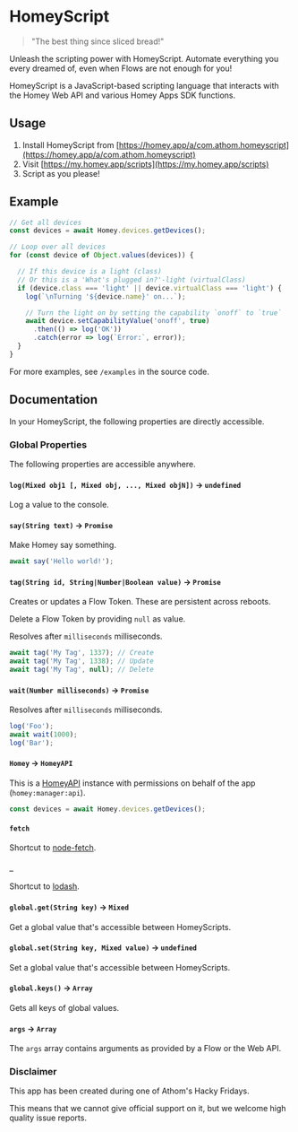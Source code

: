 # HomeyScript

> "The best thing since sliced bread!"

Unleash the scripting power with HomeyScript. Automate everything you every dreamed of, even when Flows are not enough for you!

HomeyScript is a JavaScript-based scripting language that interacts with the Homey Web API and various Homey Apps SDK functions.

## Usage

1. Install HomeyScript from [https://homey.app/a/com.athom.homeyscript](https://homey.app/a/com.athom.homeyscript)
2. Visit [https://my.homey.app/scripts](https://my.homey.app/scripts)
3. Script as you please!

## Example

```javascript
// Get all devices
const devices = await Homey.devices.getDevices();

// Loop over all devices
for (const device of Object.values(devices)) {

  // If this device is a light (class)
  // Or this is a 'What's plugged in?'-light (virtualClass)
  if (device.class === 'light' || device.virtualClass === 'light') {
    log(`\nTurning '${device.name}' on...`);

    // Turn the light on by setting the capability `onoff` to `true`
    await device.setCapabilityValue('onoff', true)
      .then(() => log('OK'))
      .catch(error => log(`Error:`, error));
  }
}
```

For more examples, see `/examples` in the source code.

## Documentation

In your HomeyScript, the following properties are directly accessible.

### Global Properties

The following properties are accessible anywhere.

#### `log(Mixed obj1 [, Mixed obj, ..., Mixed objN])` -> `undefined`

Log a value to the console.

#### `say(String text)` -> `Promise`

Make Homey say something.

```javascript
await say('Hello world!');
```

#### `tag(String id, String|Number|Boolean value)` -> `Promise`

Creates or updates a Flow Token. These are persistent across reboots.

Delete a Flow Token by providing `null` as value.

Resolves after `milliseconds` milliseconds.

```javascript
await tag('My Tag', 1337); // Create
await tag('My Tag', 1338); // Update
await tag('My Tag', null); // Delete
```

#### `wait(Number milliseconds)` -> `Promise`

Resolves after `milliseconds` milliseconds.

```javascript
log('Foo');
await wait(1000);
log('Bar');
```

#### `Homey` -> `HomeyAPI`

This is a [HomeyAPI](https://api.developer.athom.com/HomeyAPI.html) instance with permissions on behalf of the app (`homey:manager:api`).

```javascript
const devices = await Homey.devices.getDevices();
```

#### `fetch`

Shortcut to [node-fetch](https://github.com/node-fetch/node-fetch).

#### `_`

Shortcut to [lodash](https://github.com/lodash/lodash).

#### `global.get(String key)` -> `Mixed`

Get a global value that's accessible between HomeyScripts.

#### `global.set(String key, Mixed value)` -> `undefined`

Set a global value that's accessible between HomeyScripts.

#### `global.keys()` -> `Array`

Gets all keys of global values.


#### `args` -> `Array`

The `args` array contains arguments as provided by a Flow or the Web API.

### Disclaimer

This app has been created during one of Athom's Hacky Fridays.

This means that we cannot give official support on it, but we welcome high quality issue reports.

